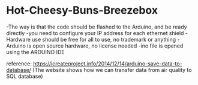 # Hot-Cheesy-Buns-Breezebox
-The way is that the code should be flashed to the Arduino, and be ready directly
-you need to configure your IP address for each ethernet shield
-Hardware use should be free for all to use, no trademark or anything
-Arduino is open source hardware, no license needed
-ino file is opened using the ARDUINO IDE

reference:
https://icreateproject.info/2014/12/14/arduino-save-data-to-database/ 
(The website shows how we can transfer data from air quality to SQL database)
